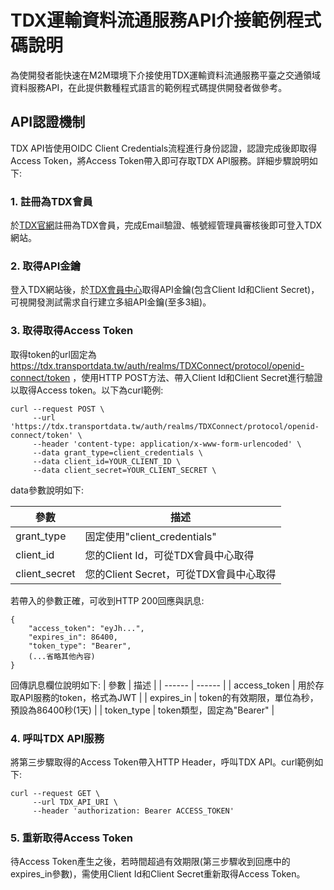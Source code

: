 # TDX運輸資料流通服務API介接範例程式碼說明


為使開發者能快速在M2M環境下介接使用TDX運輸資料流通服務平臺之交通領域資料服務API，在此提供數種程式語言的範例程式碼提供開發者做參考。

## API認證機制
TDX API皆使用OIDC Client Credentials流程進行身份認證，認證完成後即取得Access Token，將Access Token帶入即可存取TDX API服務。詳細步驟說明如下:

### 1. 註冊為TDX會員
於<a href="https://tdx.transportdata.tw/register" target="_blank">TDX官網</a>註冊為TDX會員，完成Email驗證、帳號經管理員審核後即可登入TDX網站。

### 2. 取得API金鑰 
登入TDX網站後，於<a href="https://tdx.transportdata.tw/user/dataservice/key" target="_blank">TDX會員中心</a>取得API金鑰(包含Client Id和Client Secret)，可視開發測試需求自行建立多組API金鑰(至多3組)。

### 3. 取得取得Access Token
取得token的url固定為 https://tdx.transportdata.tw/auth/realms/TDXConnect/protocol/openid-connect/token ，使用HTTP POST方法、帶入Client Id和Client Secret進行驗證以取得Access token。以下為curl範例:
```
curl --request POST \
     --url 'https://tdx.transportdata.tw/auth/realms/TDXConnect/protocol/openid-connect/token' \
     --header 'content-type: application/x-www-form-urlencoded' \
     --data grant_type=client_credentials \
     --data client_id=YOUR_CLIENT_ID \
     --data client_secret=YOUR_CLIENT_SECRET \
```
data參數說明如下:

| 參數 | 描述 |
| ------ | ------ |
| grant_type | 固定使用"client_credentials" |
| client_id | 您的Client Id，可從TDX會員中心取得 |
| client_secret | 您的Client Secret，可從TDX會員中心取得 |

若帶入的參數正確，可收到HTTP 200回應與訊息:
```
{
    "access_token": "eyJh...",
    "expires_in": 86400,
    "token_type": "Bearer",
    (...省略其他內容)
}
```
回傳訊息欄位說明如下:
| 參數 | 描述 |
| ------ | ------ |
| access_token | 用於存取API服務的token，格式為JWT |
| expires_in | token的有效期限，單位為秒，預設為86400秒(1天) |
| token_type | token類型，固定為"Bearer" |


### 4. 呼叫TDX API服務
將第三步驟取得的Access Token帶入HTTP Header，呼叫TDX API。curl範例如下:
```
curl --request GET \
     --url TDX_API_URI \
     --header 'authorization: Bearer ACCESS_TOKEN'
```

### 5. 重新取得Access Token
待Access Token產生之後，若時間超過有效期限(第三步驟收到回應中的expires_in參數)，需使用Client Id和Client Secret重新取得Access Token。



